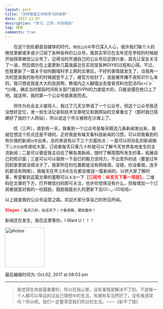 ```yaml
---
layout: post
title: "怎样提高工作和学习的效率"
date: 2017-11-07 
description: "学习，工作，时间规划"
tag: 博客 
comments: true 
--- 
```



　　在这个到处都是自媒体的时代，`微信公众号`早已深入人心，或许我们每个人的微信里都或多或少订阅了各种各样的公众号。我其实早已在去年还在学校的时候就开始探索微信公众号了，记得当时开通自己的公众号后还很兴奋，首先让室友关注了一波，然后偶尔在上面更新几篇我最近在实验室各种DIY的过程和心得。不过，在我更新了一篇关于如何翻墙科学上网的文章后，不好的事情就发生了，当我再一次的登录我的账号的时候就登不上了，被官方给封了，说是被传播不良知识什么来的，我只想说我是大大的良民啊，教墙内之人翻墙出去查查资料也犯法吗ε=(´ο｀*)))唉，确实当时那段时间有关部门查封VPN的力度挺大的，只能说撞在枪口上了吧。就这样，我的第一个公众号就离我而去。     

　　但作为社会主义接班人，我过了几天又申请了一个公众号，但这个公众号我还没想好定位，发一些生活记录和技术文章吧又和我网站的文章重合了（那时我已搭建好了我的个人网站），所以说这个号又被晾在沙滩上了。  

　　哎（三声），直到有一天，我看到一个公众号是每天精选几条新闻发出来，我就在想这个形式还是不错的，正好我是有每天看科技新闻的习惯，可以将我看到的有价值的新闻`分享`出来，总的来说有以下三个方面优点：一是可以将杂乱的新闻做下`二次分选`传递给大家，订阅者每天只需几十秒就可以了解今天世界各地发生的主流新闻；二是可以督促我主动去了解各类新闻，随时了解周围所发生的事，拓展自己的知识面；三是可以可以锻炼一下自已的毅力坚持力，不出意外的话（要是过年回到家里就没得法子了，我家所在的位置都是没有网络滴，没错，你没看错，连手机都没有网络），我每天在早上8点左右都会推送一篇新闻的，以供大家了解时事，希望看到这篇文章的童鞋可以`关注`一下<strong style="color: #FF2D2D">【订阅号：纵览天下事一简报】</strong>，二维码在文章的下方，打开微信扫码即可关注，也许你觉得没有什么，但每增加一个订阅者就是对我的一份鼓励，鼓励我能长久的更新下去O(∩_∩)O哈哈~      

以上就是我的公众号运营之路，欢迎大家分享自己的所见所闻。           

<strong style="color: #FF2D2D">Slogan：</strong>`每天几秒，纵览天下；十条简报，便知窗外！`     

新闻还在发生，我在这里等你，I   Want  U！！！         

<img src="https://robotkang-1257995526.cos.ap-chengdu.myqcloud.com/kanggzh.jpg" width="130" height="130" alt="photos"/>

最后编辑时间为: Oct.02, 2017 at 08:03 pm          

----------
>  我觉得生命是最重要的，所以在我心里，没有事情是解决不了的。不是每一个人都可以幸运的过自己理想中的生活，有楼有车当然好了，没有难道哭吗？所以呢，我们一定要享受我们所过的生活。——《新不了情》


　



